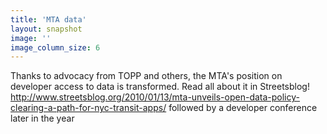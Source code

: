 ```yaml
---
title: 'MTA data'
layout: snapshot
image: ''
image_column_size: 6
---
```


Thanks to advocacy from TOPP and others, the MTA's position on developer access to data is transformed. Read all about it in Streetsblog! http://www.streetsblog.org/2010/01/13/mta-unveils-open-data-policy-clearing-a-path-for-nyc-transit-apps/ followed by a developer conference later in the year